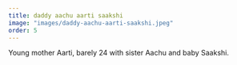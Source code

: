 ```yaml
---
title: daddy aachu aarti saakshi
image: "images/daddy-aachu-aarti-saakshi.jpeg"
order: 5
---
```


Young mother Aarti, barely 24 with sister Aachu and baby Saakshi.
